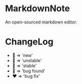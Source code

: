 # MarkdownNote
An open-sourced markdown editor.

# ChangeLog
* 💙 => 'new'
* 💛 => 'unstable'
* 💚 => 'stable'
* 🧡 => 'bug found'
* ❤ => 'bug fix'
